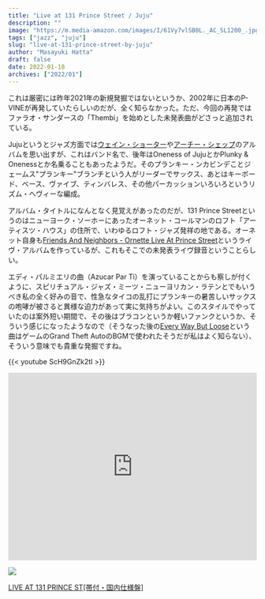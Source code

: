 ```yaml
---
title: "Live at 131 Prince Street / Juju"
description: ""
image: "https://m.media-amazon.com/images/I/61Vy7vlSB0L._AC_SL1200_.jpg"
tags: ["jazz", "juju"]
slug: "live-at-131-prince-street-by-juju"
author: "Masayuki Hatta"
draft: false
date: 2022-01-18
archives: ["2022/01"]
---
```


これは厳密には昨年2021年の新規発掘ではないというか、2002年に日本のP-VINEが再発していたらしいのだが、全く知らなかった。ただ、今回の再発ではファラオ・サンダースの「Thembi」を始めとした未発表曲がどさっと追加されている。

Jujuというとジャズ方面では[ウェイン・ショーター](https://amzn.to/3rqPrIX)や[アーチー・シェップ](https://amzn.to/3fw3PdA)のアルバムを思い出すが、これはバンド名で、後年はOneness of JujuとかPlunky & Onenessとか名乗ることもあったようだ。そのプランキー・ンカビンデことジェームス"プランキー"ブランチという人がリーダーでサックス、あとはキーボード、ベース、ヴァイブ、ティンバレス、その他パーカッションいろいろというリズム・ヘヴィーな編成。

アルバム・タイトルになんとなく見覚えがあったのだが、131 Prince Streetというのはニューヨーク・ソーホーにあったオーネット・コールマンのロフト「アーティスツ・ハウス」の住所で、いわゆるロフト・ジャズ発祥の地である。オーネット自身も[Friends And Neighbors - Ornette Live At Prince Street](https://amzn.to/3GIBGvK)というライヴ・アルバムを作っているが、これもそこでの未発表ライヴ録音ということらしい。

エディ・パルミエリの曲（Azucar Par Ti）を演っていることからも察しが付くように、スピリチュアル・ジャズ・ミーツ・ニューヨリカン・ラテンとでもいうべき私の全く好みの音で、性急なタイコの乱打にプランキーの暑苦しいサックスの咆哮が被さると異様な迫力があって実に気持ちがよい。このスタイルでやっていたのは案外短い期間で、その後はブラコンというか軽いファンクというか、そういう感じになったようなので（そうなった後の[Every Way But Loose](https://youtu.be/SjR8EoWXA9Q)という曲はゲームのGrand Theft AutoのBGMで使われたそうだが私はよく知らない）、そういう意味でも貴重な発掘ですね。

{{< youtube ScH9GnZk2tI >}}

<iframe src="https://open.spotify.com/embed/album/07rvmfAEsiY813m2M8Hjhg?utm_source=generator&theme=0" width="100%" height="380" frameBorder="0" allowfullscreen="" allow="autoplay; clipboard-write; encrypted-media; fullscreen; picture-in-picture"></iframe>

<p><a href="https://www.amazon.co.jp/LIVE-AT-131-PRINCE-%E5%B8%AF%E4%BB%98%E3%83%BB%E5%9B%BD%E5%86%85%E4%BB%95%E6%A7%98%E7%9B%A4/dp/B08VCH8RQR?__mk_ja_JP=%E3%82%AB%E3%82%BF%E3%82%AB%E3%83%8A&crid=32P2UX2NA056Q&keywords=Juju&qid=1642501720&rnid=2321267051&s=music&sprefix=ju%2Caps%2C479&sr=1-2&linkCode=li2&tag=myhumangetsme-22&linkId=fe80c431dff7396c03d42400a1c8da90&language=ja_JP&ref_=as_li_ss_il" target="_blank" rel="nofollow"><img border="0" src="//ws-fe.amazon-adsystem.com/widgets/q?_encoding=UTF8&ASIN=B08VCH8RQR&Format= _SL500_&ID=AsinImage&MarketPlace=JP&ServiceVersion=20070822&WS=1&tag=myhumangetsme-22&language=ja_JP" ></a><img src="https://ir-jp.amazon-adsystem.com/e/ir?t=myhumangetsme-22&language=ja_JP&l=li2&o=9&a=B08VCH8RQR" width="1" height="1" border="0" alt="" style="border:none !important; margin:0px !important;" /></p> <p><a href="https://www.amazon.co.jp/LIVE-AT-131-PRINCE-%E5%B8%AF%E4%BB%98%E3%83%BB%E5%9B%BD%E5%86%85%E4%BB%95%E6%A7%98%E7%9B%A4/dp/B08VCH8RQR?__mk_ja_JP=%E3%82%AB%E3%82%BF%E3%82%AB%E3%83%8A&crid=32P2UX2NA056Q&keywords=Juju&qid=1642501720&rnid=2321267051&s=music&sprefix=ju%2Caps%2C479&sr=1-2&linkCode=li2&tag=myhumangetsme-22&linkId=fe80c431dff7396c03d42400a1c8da90&language=ja_JP&ref_=as_li_ss_il" target="_blank" rel="nofollow">LIVE AT 131 PRINCE ST[帯付・国内仕様盤]</a></p>
